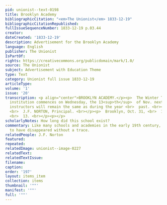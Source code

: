 ```yaml
---
pid: unionist--text-0198
title: Brooklyn Academy
bibliographicCitation: "<em>The Unionist</em> 1833-12-19"
bibliographicCitationRepublished: 
fullIssueSequenceNumber: 1833-12-19 p.03.44
creator: 
dateCreated: '1833-12-19'
description: Advertisement for the Brooklyn Academy
language: English
publisher: The Unionist
IsPartOf: 
rights: https://creativecommons.org/publicdomain/mark/1.0/
source: The Unionist
subject: Advertisement with Education Theme
type: Text
category: Unionist full issue 1833-12-19
articleType: 
volume: '1'
issue: '20'
transcription: <p align="center">BROOKLYN ACADEMY.</p><p>  The Winter Term of this
  institution commences on Wednesday, the 13<sup>th</sup>  of Nov. next. Tuition and
  instructors will remain the same as during the year <br>  past. <br></p><p>  &nbsp;&nbsp;&nbsp;&nbsp;&nbsp;&nbsp;&nbsp;&nbsp;&nbsp;&nbsp;&nbsp;&nbsp;&nbsp;&nbsp;&nbsp;&nbsp;&nbsp;&nbsp;&nbsp;&nbsp;&nbsp;&nbsp;&nbsp;&nbsp;&nbsp;&nbsp;&nbsp;&nbsp;&nbsp;&nbsp;&nbsp;&nbsp;&nbsp;&nbsp;&nbsp;&nbsp;&nbsp;&nbsp;&nbsp;&nbsp;&nbsp;&nbsp;&nbsp;&nbsp;&nbsp;&nbsp;&nbsp;
  <br>  J.F. NORTON, Principal. <br></p><p>  Brooklyn, Oct. 31, <br>  1833&nbsp;&nbsp;&nbsp;&nbsp;&nbsp;&nbsp;&nbsp;&nbsp;&nbsp;&nbsp;&nbsp;&nbsp;&nbsp;&nbsp;&nbsp;&nbsp;&nbsp;&nbsp;&nbsp;&nbsp;&nbsp;&nbsp;&nbsp;&nbsp;&nbsp;&nbsp;&nbsp;&nbsp;&nbsp;&nbsp;&nbsp;&nbsp;&nbsp;&nbsp;&nbsp;&nbsp;&nbsp;&nbsp;&nbsp;&nbsp;&nbsp;&nbsp;&nbsp;&nbsp;&nbsp;&nbsp;&nbsp;&nbsp;&nbsp;&nbsp;&nbsp;&nbsp;&nbsp;&nbsp;&nbsp;&nbsp;&nbsp;
  <br>  13. <br></p><p></p>
scholarlyNotes: How long did this school exist?
commentary: Like many schools and academies in the early 19th century, this one appears
  to have disappeared without a trace.
relatedPeople: J.F. Norton
featured: 
repeated: 
relatedImage: unionist--image-0227
relatedText: 
relatedTextIssue: 
filename: 
caption: 
order: '197'
layout: items_item
collection: items
thumbnail: '""'
manifest: '""'
full: '""'
---
```

